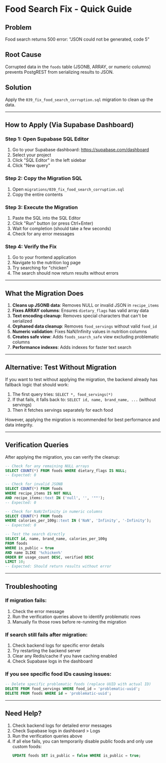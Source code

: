 # Food Search Fix - Quick Guide

## Problem
Food search returns 500 error: "JSON could not be generated, code 5"

## Root Cause
Corrupted data in the `foods` table (JSONB, ARRAY, or numeric columns) prevents PostgREST from serializing results to JSON.

## Solution
Apply the `039_fix_food_search_corruption.sql` migration to clean up the data.

---

## How to Apply (Via Supabase Dashboard)

### Step 1: Open Supabase SQL Editor
1. Go to your Supabase dashboard: https://supabase.com/dashboard
2. Select your project
3. Click "SQL Editor" in the left sidebar
4. Click "New query"

### Step 2: Copy the Migration SQL
1. Open `migrations/039_fix_food_search_corruption.sql`
2. Copy the entire contents

### Step 3: Execute the Migration
1. Paste the SQL into the SQL Editor
2. Click "Run" button (or press Ctrl+Enter)
3. Wait for completion (should take a few seconds)
4. Check for any error messages

### Step 4: Verify the Fix
1. Go to your frontend application
2. Navigate to the nutrition log page
3. Try searching for "chicken"
4. The search should now return results without errors

---

## What the Migration Does

1. **Cleans up JSONB data**: Removes NULL or invalid JSON in `recipe_items`
2. **Fixes ARRAY columns**: Ensures `dietary_flags` has valid array data
3. **Text encoding cleanup**: Removes special characters that can't be serialized
4. **Orphaned data cleanup**: Removes `food_servings` without valid `food_id`
5. **Numeric validation**: Fixes NaN/Infinity values in nutrition columns
6. **Creates safe view**: Adds `foods_search_safe` view excluding problematic columns
7. **Performance indexes**: Adds indexes for faster text search

---

## Alternative: Test Without Migration

If you want to test without applying the migration, the backend already has fallback logic that should work:

1. The first query tries: `SELECT *, food_servings(*)`
2. If that fails, it falls back to: `SELECT id, name, brand_name, ...` (without servings)
3. Then it fetches servings separately for each food

However, applying the migration is recommended for best performance and data integrity.

---

## Verification Queries

After applying the migration, you can verify the cleanup:

```sql
-- Check for any remaining NULL arrays
SELECT COUNT(*) FROM foods WHERE dietary_flags IS NULL;
-- Expected: 0

-- Check for invalid JSONB
SELECT COUNT(*) FROM foods
WHERE recipe_items IS NOT NULL
AND recipe_items::text IN ('null', '', '""');
-- Expected: 0

-- Check for NaN/Infinity in numeric columns
SELECT COUNT(*) FROM foods
WHERE calories_per_100g::text IN ('NaN', 'Infinity', '-Infinity');
-- Expected: 0

-- Test the search directly
SELECT id, name, brand_name, calories_per_100g
FROM foods
WHERE is_public = true
AND name ILIKE '%chicken%'
ORDER BY usage_count DESC, verified DESC
LIMIT 10;
-- Expected: Should return results without error
```

---

## Troubleshooting

### If migration fails:
1. Check the error message
2. Run the verification queries above to identify problematic rows
3. Manually fix those rows before re-running the migration

### If search still fails after migration:
1. Check backend logs for specific error details
2. Try restarting the backend server
3. Clear any Redis/cache if you have caching enabled
4. Check Supabase logs in the dashboard

### If you see specific food IDs causing issues:
```sql
-- Delete specific problematic foods (replace UUID with actual ID)
DELETE FROM food_servings WHERE food_id = 'problematic-uuid';
DELETE FROM foods WHERE id = 'problematic-uuid';
```

---

## Need Help?
1. Check backend logs for detailed error messages
2. Check Supabase logs in dashboard > Logs
3. Run the verification queries above
4. If all else fails, you can temporarily disable public foods and only use custom foods:
   ```sql
   UPDATE foods SET is_public = false WHERE is_public = true;
   ```

